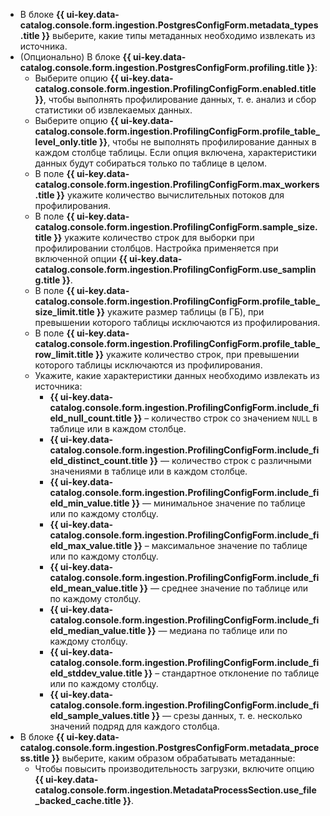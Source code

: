 * В блоке **{{ ui-key.data-catalog.console.form.ingestion.PostgresConfigForm.metadata_types.title }}** выберите, какие типы метаданных необходимо извлекать из источника.
* (Опционально) В блоке **{{ ui-key.data-catalog.console.form.ingestion.PostgresConfigForm.profiling.title }}**:
  * Выберите опцию **{{ ui-key.data-catalog.console.form.ingestion.ProfilingConfigForm.enabled.title }}**, чтобы выполнять профилирование данных, т. е. анализ и сбор статистики об извлекаемых данных.
  * Выберите опцию **{{ ui-key.data-catalog.console.form.ingestion.ProfilingConfigForm.profile_table_level_only.title }}**, чтобы не выполнять профилирование данных в каждом столбце таблицы. Если опция включена, характеристики данных будут собираться только по таблице в целом.
  * В поле **{{ ui-key.data-catalog.console.form.ingestion.ProfilingConfigForm.max_workers.title }}** укажите количество вычислительных потоков для профилирования.
  * В поле **{{ ui-key.data-catalog.console.form.ingestion.ProfilingConfigForm.sample_size.title }}** укажите количество строк для выборки при профилировании столбцов. Настройка применяется при включенной опции **{{ ui-key.data-catalog.console.form.ingestion.ProfilingConfigForm.use_sampling.title }}**.
  * В поле **{{ ui-key.data-catalog.console.form.ingestion.ProfilingConfigForm.profile_table_size_limit.title }}** укажите размер таблицы (в ГБ), при превышении которого таблицы исключаются из профилирования.
  * В поле **{{ ui-key.data-catalog.console.form.ingestion.ProfilingConfigForm.profile_table_row_limit.title }}** укажите количество строк, при превышении которого таблицы исключаются из профилирования.
  * Укажите, какие характеристики данных необходимо извлекать из источника:
    * **{{ ui-key.data-catalog.console.form.ingestion.ProfilingConfigForm.include_field_null_count.title }}** – количество строк со значением `NULL` в таблице или в каждом столбце.
    * **{{ ui-key.data-catalog.console.form.ingestion.ProfilingConfigForm.include_field_distinct_count.title }}** — количество строк с различными значениями в таблице или в каждом столбце.
    * **{{ ui-key.data-catalog.console.form.ingestion.ProfilingConfigForm.include_field_min_value.title }}** — минимальное значение по таблице или по каждому столбцу.
    * **{{ ui-key.data-catalog.console.form.ingestion.ProfilingConfigForm.include_field_max_value.title }}** – максимальное значение по таблице или по каждому столбцу.
    * **{{ ui-key.data-catalog.console.form.ingestion.ProfilingConfigForm.include_field_mean_value.title }}** — среднее значение по таблице или по каждому столбцу.
    * **{{ ui-key.data-catalog.console.form.ingestion.ProfilingConfigForm.include_field_median_value.title }}** — медиана по таблице или по каждому столбцу.
    * **{{ ui-key.data-catalog.console.form.ingestion.ProfilingConfigForm.include_field_stddev_value.title }}** – стандартное отклонение по таблице или по каждому столбцу.
    * **{{ ui-key.data-catalog.console.form.ingestion.ProfilingConfigForm.include_field_sample_values.title }}** — срезы данных, т. е. несколько значений подряд для каждого столбца.
* В блоке **{{ ui-key.data-catalog.console.form.ingestion.PostgresConfigForm.metadata_process.title }}** выберите, каким образом обрабатывать метаданные:
  * Чтобы повысить производительность загрузки, включите опцию **{{ ui-key.data-catalog.console.form.ingestion.MetadataProcessSection.use_file_backed_cache.title }}**.
